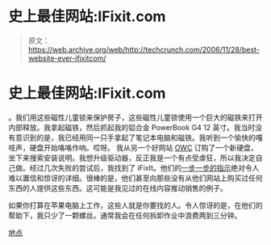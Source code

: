 # 史上最佳网站:IFixit.com 

> 原文：<https://web.archive.org/web/http://techcrunch.com/2006/11/28/best-website-ever-ifixitcom/>

# 史上最佳网站:IFixit.com

。我们用这些磁性儿童锁来保护房子，这些磁性儿童锁使用一个巨大的磁铁来打开内部释放。我拿起磁铁，然后抓起我的铝合金 PowerBook G4 12 英寸。我当时没有意识到的是，我已经用同一只手拿起了笔记本电脑和磁铁。我听到一个愉快的嘎吱声，硬盘开始咯咯作响。哎呀。
 我从另一个好网站 [OWC](https://web.archive.org/web/20130627211425/http://www.macsales.com/) 订购了一个新硬盘，坐下来搜索安装说明。我想升级驱动器，反正我是一个有点受虐狂，所以我决定自己做。经过几次失败的尝试后，我找到了 iFixIt。他们的[一步一步的指示](https://web.archive.org/web/20130627211425/http://www.ifixit.com/Guide/Mac/PowerBook-G4-Al-12-Inch/)绝对令人难以置信和惊讶的详细。很棒的是，他们甚至向那些没有从他们网站上购买过任何东西的人提供这些东西。这可能是我见过的在线内容推动销售的例子。

如果你打算在苹果电脑上工作，这些人就是你要找的人。令人惊讶的是，在他们的帮助下，我只少了一颗螺丝。通常我会在任何拆卸作业中浪费两到三分钟。

[地点](https://web.archive.org/web/20130627211425/http://www.ifixit.com/cart/catalog/)